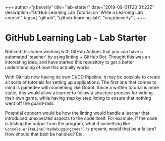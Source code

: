 +++
author="jrbeverly"
title="lab-starter"
date="2019-09-01T20:31:22Z"
description="GitHub Learning Lab Tutorial on 'Write a Learning Lab course'"
tags=[
  "github",
  "github-learning-lab",
  "org:jrbeverly"
]
+++

# GitHub Learning Lab - Lab Starter

Noticed this when working with GitHub Actions that you can have a automated 'teacher' by using linting + GitHub Bot. Thought this was an interesting idea, and have started this repository to get a better understanding of how this actually works.

With GitHub now having its own CI/CD Pipeline, it may be possible to create all sorts of tutorials for setting up applications. The first one that comes to mind is gamedev with something like Godot. Since a written tutorial is more static, this would allow a learner to follow a structure process for writing their own game, while having step by step linting to ensure that nothing went off the guard-rails.

Potential concern would be how the linting would handle a learner that introduced unexpected aspects to the code itself. For example, if the code is testing the output from the program, what if something like `Console.WriteLine("mydebuggingcode")` is present, would that be a failure? How should that best be handled? Etc.
